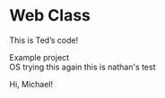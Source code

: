 # Web Class

This is Ted’s code!

Example project
<br>
OS trying this again
this is nathan's test

Hi, Michael!
